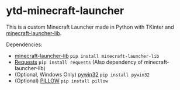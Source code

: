 # ytd-minecraft-launcher

This is a custom Minecraft Launcher made in Python with TKinter and [minecraft-launcher-lib](https://pypi.org/project/minecraft-launcher-lib/).

Dependencies:
- [minecraft-launcher-lib](https://pypi.org/project/minecraft-launcher-lib/)  ```pip install minecraft-launcher-lib```
- [Requests](https://pypi.org/project/requests/)  ```pip install requests``` (Also dependency of minecraft-launcher-lib)
- (Optional, Windows Only) [pywin32](https://pypi.org/project/pywin32/) ```pip install pywin32```
- (Optional) [PILLOW](https://pypi.org/project/Pillow/) ```pip install pillow```
